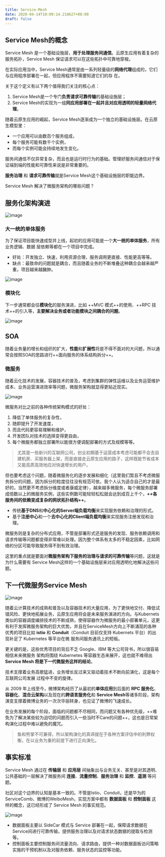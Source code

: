 ```yaml
---
title: Service-Mesh
date: 2020-04-14T10:09:14.218627+08:00
draft: false
---
```


## Service Mesh的概念

Service Mesh 是一个基础设施层，**用于处理服务间通信**。云原生应用有着复杂的服务拓扑，Service Mesh 保证请求可以在这些拓扑中可靠地穿梭。

在实际应用当中，Service Mesh通常是由一系列轻量级的**网络代理**组成的，它们与应用程序部署在一起，但应用程序不需要知道它们的存
在。

关于这个定义有以下两个值得我们关注的核心点：

1. Service Mesh是一个专门**负责请求可靠传输**的基础设施层；
2. Service Mesh的实现为一组**同应用部署在一起并且对应用透明的轻量网络代理**。

随着云原生应用的崛起，Service Mesh逐渐成为一个独立的基础设施层。在云原生模型里：

- 一个应用可以由数百个服务组成，
- 每个服务可能有数千个实例，
- 而每个实例可能会持续地发生变化。

服务间通信不仅异常复杂，而且也是运行时行为的基础。管理好服务间通信对于保证端到端的性能和可靠性来说是非常重要的。

**服务治理** 和 **请求可靠传输**就是Service Mesh这个基础设施层的职能边界。

Service Mesh 解决了微服务架构的哪些问题？

## 服务化架构演进

![image](https://static001.geekbang.org/resource/image/6e/d9/6eaa78e4649cc321b4721ceebe4595d9.jpg)

### 大一统的单体服务

为了保证项目能快速成型并上线，起初的应用可能是一个**大一统的单体服务**，所有业务逻辑、数据
层依赖等都在一个项目中完成。

- 好处：开发独立、快速，利用资源合理，服务调用更直接、性能更高等等。
- 缺点：最致命的问题就是耦合，而且随着业务的不断堆叠这种耦合会越来越严重，项目越来越臃肿。

![image](https://static001.geekbang.org/resource/image/19/37/19e69e0dcc9183a35e17e4413123fa37.png)

### 模块化

下一步通常都会往**模块化**的服务演进，比如 ++MVC 模式++的使用、++RPC 技术++的引入等，**主要解决业务或者功能模块之间耦合的问题**。

![image](https://static001.geekbang.org/resource/image/a5/21/a5214db530db7044da6162b4afdc0f21.png)

## SOA

随着业务量的增长和组织的扩大，**性能**和**扩展性**将是不得不面对的大问题，所以通常会按照SOA的思路进行++面向服务的体系结构拆分++。

### 微服务
随着云化技术的发展，容器技术的普及，考虑到集群的弹性运维以及业务运营维护成本、业务运营演进效率等问题，微服务架构就显得更贴近现实。

![image](https://static001.geekbang.org/resource/image/ac/78/ac212f43049c04b0d9a3dd11ddb95e78.png)

微服务对比之前的各种传统架构模式的好处：

1. 降低了单体服务的复杂性，
2. 随即提升了开发速度，
3. 而且代码更容易理解和维护，
4. 开发团队对技术的选择变得更自由，
5. 每个微服务都独立部署所以能很方便调配部署的方式及规模等等。

> 尤其是一些新兴的互联网公司，创业初期基于运营成本考虑可能都不会去自建机房、买服务器上架，而是直接走云原生应用的路子，这样既能节省成本又能高质高效地应对快速增长的用户。

但也要考虑这个问题，随着微服务化的逐步发展和细化（这里我们暂且不考虑微服务拆分的问题，因为拆分的粒度往往没有规范可依，我个人认为适合自己的才是最好的，当然更不考虑拆分维度或者康威定律），越来越多微服务，每个微服务部署成倍数以上的微服务实例，这些实例数可能轻轻松松就会达到成百上千个，**++各服务间的依赖变成复杂的网状拓扑结构++**。

- 传统**基于DNS**和**中心化的Server端负载均衡**来实现服务依赖和治理的形式。
- 基于**注册中心**和一个**去中心化的Client端负载均衡**来实现服务注册发现和治理。

微服务则是复杂的分布式应用，不管是部署形式还是服务的发现、服务依赖调用和请求传输等问题都变得非常难以处理。因为整个体系有太多的不稳定因素，比如网络的分区可能导致服务得不到有效治理。

这里的重点就是要面对**微服务架构下服务的治理与请求的可靠传输**等问题，这就是为什么需要有
Service Mesh这样的一个基础设施层来对应用透明化地解决这些问题。

## 下一代微服务Service Mesh

![image](https://static001.geekbang.org/resource/image/0b/ac/0bf77f6cc89f1c81b5e7c2d049b3edac.png)

随着云计算技术的成熟和普及以及容器技术的大量应用，为了更快地交付、降低试错风险、更快地拓展业务，云原生应用将会是未来服务演进的方向。与Kubernets 类似的容器调度编排技术的不断成熟，使得容器作为微服务的最小部署单元，这更有利于发挥微服务架构的巨大优势。并且在ServiceMesh方向上不断涌现的各种优秀的项目比如 **istio** 和 **Conduit**（Conduit 目前仅支持 Kubernets 平台）的出现补足了 Kubernetes 等平台在微
服务间服务通讯上的短板。

更关键的是，这些优秀项目的背后不乏 Google、IBM 等大公司背书，所以很容易相信未来微服务
架构将围绕 Kubernetes 等容器生态来展开，这也就不难得出 **Service Mesh 将是下一代微服务这样的结论**。

技术支撑着业务高歌猛进，业务增长反过来又驱动着技术不断向前演化，这是每个互联网公司发展
过程中不变的旋律。

从 2009 年上线至今，微博架构经历了从最初的**单体应用**到后面的 **RPC 服务化**、**容器化**、**混合云架构**以及现在的**跨语言服务化**和 **Service Mesh**等诸多阶段，架构演变支撑着微博业务的一次次华丽转身，也见证了微博的飞速成长。

在业务发展的每个阶段，面临的问题都不尽相同，而问题又有各种优先级，++难免为了解决某些较为迫切的问题而引入一些当时不Care的问题++，这也是日常架构演化过程中难以避免的魔咒。

> 鱼和熊掌不可兼得，所以架构演化的真谛就在于各种方案评估中的利弊权衡，在以业务为重的前提下进行正向演化。

## 事实标准

Service Mesh 通过在 **传输层** 和 **应用层** 间抽象出与业务无关、甚至是对其透明、公共基础的一层解决了微服务间 **连接**、**流量控制**、**服务治理** 和 **监控**、**遥测** 等问题。

社区对这个边界的认知是基本一致的。不管是Istio、Conduit，还是华为的ServiceComb、微博的WeiboMesh，实现方案中都有 **数据面板** 和 **控制面板** 这样的概念，这已经形成了 Service Mesh 的事实规范。

![image](https://static001.geekbang.org/resource/image/38/b2/38c150993c199bfc8235a658351b07b2.png)

- 数据面板主要以 SideCar 模式与 Service 部署在一起，保障请求数据在Service间进行可靠传输，提供服务治理以及对请求状态数据的提取与检测等。
- 控制面板主要控制服务间流量流向、请求路由，提供一种对数据面板访问策略实施的干预机制以及对服务依赖、服务状态的监控等功能。
